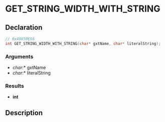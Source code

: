 # GET_STRING_WIDTH_WITH_STRING

## Declaration
```cpp
// 0x48850E66
int GET_STRING_WIDTH_WITH_STRING(char* gxtName, char* literalString);
```

### Arguments
- **char*:** gxtName
- **char*:** literalString

### Results
- **int**

## Description
